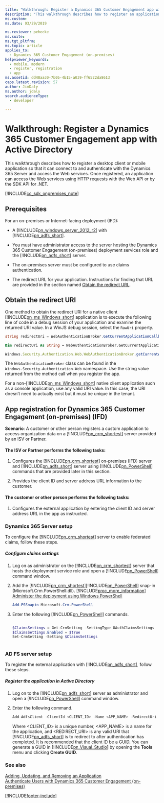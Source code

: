```yaml
---
title: "Walkthrough: Register a Dynamics 365 Customer Engagement app with Active Directory (Developer Guide for Dynamics 365 Customer Engagement (on-premises))| MicrosoftDocs"
description: "This walkthrough describes how to register an application with Azure Active Directory so that it can connect to the Dynamics 365 Server, authenticate using OAuth, and access the web services"
ms.custom: 
ms.date: 03/29/2019

ms.reviewer: pehecke
ms.suite: 
ms.tgt_pltfrm: 
ms.topic: article
applies_to: 
  - Dynamics 365 Customer Engagement (on-premises)
helpviewer_keywords: 
  - mobile, modern
  - register, registration
  - app
ms.assetid: dd48aa30-7b05-4b15-a039-ff6522da8613
caps.latest.revision: 57
author: JimDaly
ms.author: jdaly
search.audienceType: 
  - developer

---
```

# Walkthrough: Register a Dynamics 365 Customer Engagement app with Active Directory

This walkthrough describes how to register a desktop client or mobile application so that it can connect to and authenticate with the Dynamics 365 Server and access the Web services. Once registered, an application can access the Web services using HTTP requests with the Web API or by the SDK API for .NET.  
  
[!INCLUDE[cc_sdk_onpremises_note](../includes/cc-sdk-onpremises-note.md)] 

## Prerequisites  
 For an on-premises or Internet-facing deployment (IFD):  
  
- A [!INCLUDE[pn_windows_server_2012_r2](../includes/pn-windows-server-2012-r2.md)] with [!INCLUDE[pn_adfs_short](../includes/pn-adfs-short.md)].  
  
- You must have administrator access to the server hosting the Dynamics 365 Customer Engagement (on-premises) deployment services role and the [!INCLUDE[pn_adfs_short](../includes/pn-adfs-short.md)] server.  
  
- The on-premises server must be configured to use claims authentication.  
  
- The redirect URL for your application. Instructions for finding that URL are provided in the section named [Obtain the redirect URL](walkthrough-register-app-active-directory.md#bkmk_redirect).  
  
<a name="bkmk_redirect"></a>   
## Obtain the redirect URI  
 One method to obtain the redirect URI for a native client [!INCLUDE[pn_ms_Windows_short](../includes/pn-ms-windows-short.md)] application is to execute the following line of code in a debug session of your application and examine the returned URI value. In a WinJS debug session, select the `RawUri` property.  
  
```csharp  
string redirectUri = WebAuthenticationBroker.GetCurrentApplicationCallbackUri().ToString();  
```  
  
```vb  
Dim redirectUri As String = WebAuthenticationBroker.GetCurrentApplicationCallbackUri().ToString()  
```  
  
```javascript  
Windows.Security.Authentication.Web.WebAuthenticationBroker.getCurrentApplicationCallbackUri()  
```  
  
 The `WebAuthenticationBroker` class can be found in the `Windows.Security.Authentication.Web` namespace. Use the string value returned from the method call when you register the app. 
 
 <!--The C# line of code is shown in the topic [Sample: Windows 8 desktop modern OData app](sample-windows-8-desktop-modern-odata-app.md).  -->
  
 For a non-[!INCLUDE[pn_ms_Windows_short](../includes/pn-ms-windows-short.md)] native client application such as a console application, use any valid URI value. In this case, the URI doesn’t need to actually exist but it must be unique in the tenant.  
  
<a name="bkmk_ifd"></a>   
## App registration for Dynamics 365 Customer Engagement (on-premises) (IFD)  
 **Scenario**: A customer or other person registers a custom application to access organization data on a [!INCLUDE[pn_crm_shortest](../includes/pn-crm-shortest.md)] server provided by an ISV or Partner.  
  
#### The ISV or Partner performs the following tasks:  
  
1. Configures the [!INCLUDE[pn_crm_shortest](../includes/pn-crm-shortest.md)] on-premises (IFD) server and [!INCLUDE[pn_adfs_short](../includes/pn-adfs-short.md)] server using [!INCLUDE[pn_PowerShell](../includes/pn-powershell.md)] commands that are provided later in this section.  
  
2. Provides the client ID and server address URL information to the customer.  
  
#### The customer or other person performs the following tasks:  
  
1.  Configures the external application by entering the client ID and server address URL in the app as instructed.  
  
### Dynamics 365 Server setup  
 To configure the [!INCLUDE[pn_crm_shortest](../includes/pn-crm-shortest.md)] server to enable federated claims, follow these steps.  
  
##### Configure claims settings  
  
1. Log on as administrator on the [!INCLUDE[pn_crm_shortest](../includes/pn-crm-shortest.md)] server that hosts the deployment service role and open a [!INCLUDE[pn_PowerShell](../includes/pn-powershell.md)] command window.  
  
2. Add the [!INCLUDE[pn_crm_shortest](../includes/pn-crm-shortest.md)][!INCLUDE[pn_PowerShell](../includes/pn-powershell.md)] snap-in (Microsoft.Crm.PowerShell.dll). [!INCLUDE[proc_more_information](../includes/proc-more-information.md)] [Administer the deployment using Windows PowerShell](/previous-versions/dynamicscrm-2016/deployment-administrators-guide/dn531202(v=crm.8))  
  
   ```powershell  
   Add-PSSnapin Microsoft.Crm.PowerShell  
   ```  
  
3. Enter the following [!INCLUDE[pn_PowerShell](../includes/pn-powershell.md)] commands.  
  
   ```powershell  
  
   $ClaimsSettings = Get-CrmSetting -SettingType OAuthClaimsSettings  
   $ClaimsSettings.Enabled = $true  
   Set-CrmSetting -Setting $ClaimsSettings  
  
   ```  
  
<a name="bkmk_adfs"></a>   
### AD FS server setup  
 To register the external application with [!INCLUDE[pn_adfs_short](../includes/pn-adfs-short.md)], follow these steps.  
  
##### Register the application in Active Directory  
  
1. Log on to the [!INCLUDE[pn_adfs_short](../includes/pn-adfs-short.md)] server as administrator and open a [!INCLUDE[pn_PowerShell](../includes/pn-powershell.md)] command window.  
  
2. Enter the following command.  
  
   ```powershell  
   Add-AdfsClient -ClientId <CLIENT_ID> -Name <APP_NAME> -RedirectUri <REDIRECT_URI>  
   ```  
  
    Where <CLIENT_ID> is a unique number, <APP_NAME> is a name for the application, and <REDIRECT_URI> is any valid URI that [!INCLUDE[pn_adfs_short](../includes/pn-adfs-short.md)] is to redirect to after authentication has completed. It is recommended that the client ID be a GUID. You can generate a GUID in [!INCLUDE[pn_Visual_Studio](../includes/pn-visual-studio.md)] by opening the **Tools** menu and clicking **Create GUID**.  
  
### See also  
 [Adding, Updating, and Removing an Application](/previous-versions/azure/dn132599(v=azure.100))   
 [Authenticate Users with Dynamics 365 Customer Engagement (on-premises)](authenticate-users.md)


[!INCLUDE[footer-include](../../../includes/footer-banner.md)]
